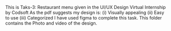 This is Taks-3: Restaurant menu given in the UI/UX Design Virtual Internship by Codsoft
As the pdf suggests my design is:
(i) Visually appealing
(ii) Easy to use
(iii) Categorized
I have used figma to complete this task.
This folder contains the Photo and video of the design. 

